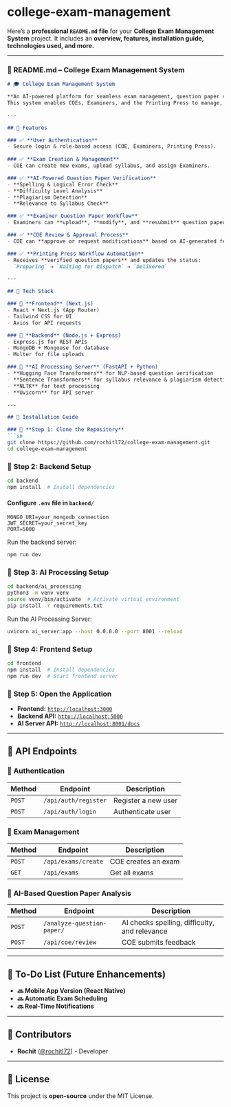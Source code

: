 # college-exam-management

Here’s a **professional `README.md` file** for your **College Exam Management System** project. It includes an **overview, features, installation guide, technologies used, and more.**  

---

### **📌 README.md – College Exam Management System**
```md
# 🎓 College Exam Management System

**An AI-powered platform for seamless exam management, question paper verification, and automated workflows.**  
This system enables COEs, Examiners, and the Printing Press to manage, verify, and process question papers efficiently using AI.

---

## 📌 Features

### ✅ **User Authentication**
- Secure login & role-based access (COE, Examiners, Printing Press).
  
### ✅ **Exam Creation & Management**
- COE can create new exams, upload syllabus, and assign Examiners.

### ✅ **AI-Powered Question Paper Verification**
- **Spelling & Logical Error Check**
- **Difficulty Level Analysis**
- **Plagiarism Detection**
- **Relevance to Syllabus Check**

### ✅ **Examiner Question Paper Workflow**
- Examiners can **upload**, **modify**, and **resubmit** question papers.

### ✅ **COE Review & Approval Process**
- COE can **approve or request modifications** based on AI-generated feedback.

### ✅ **Printing Press Workflow Automation**
- Receives **verified question papers** and updates the status:  
  `Preparing` → `Waiting for Dispatch` → `Delivered`

---

## 📌 Tech Stack

### 🔹 **Frontend** (Next.js)
- React + Next.js (App Router)
- Tailwind CSS for UI
- Axios for API requests

### 🔹 **Backend** (Node.js + Express)
- Express.js for REST APIs
- MongoDB + Mongoose for database
- Multer for file uploads

### 🔹 **AI Processing Server** (FastAPI + Python)
- **Hugging Face Transformers** for NLP-based question verification
- **Sentence Transformers** for syllabus relevance & plagiarism detection
- **NLTK** for text processing
- **Uvicorn** for API server

---

## 📌 Installation Guide

### 🚀 **Step 1: Clone the Repository**
```sh
git clone https://github.com/rochitl72/college-exam-management.git
cd college-exam-management
```

### 🚀 **Step 2: Backend Setup**
```sh
cd backend
npm install  # Install dependencies
```
#### **Configure `.env` file in `backend/`**
```env
MONGO_URI=your_mongodb_connection
JWT_SECRET=your_secret_key
PORT=5000
```
Run the backend server:
```sh
npm run dev
```

### 🚀 **Step 3: AI Processing Setup**
```sh
cd backend/ai_processing
python3 -m venv venv
source venv/bin/activate  # Activate virtual environment
pip install -r requirements.txt
```
Run the AI Processing Server:
```sh
uvicorn ai_server:app --host 0.0.0.0 --port 8001 --reload
```

### 🚀 **Step 4: Frontend Setup**
```sh
cd frontend
npm install  # Install dependencies
npm run dev  # Start frontend server
```

### 🚀 **Step 5: Open the Application**
- **Frontend:** [`http://localhost:3000`](http://localhost:3000)  
- **Backend API:** [`http://localhost:5000`](http://localhost:5000)  
- **AI Server API:** [`http://localhost:8001/docs`](http://localhost:8001/docs)

---

## 📌 API Endpoints

### 🔹 **Authentication**
| Method | Endpoint | Description |
|--------|----------|-------------|
| `POST` | `/api/auth/register` | Register a new user |
| `POST` | `/api/auth/login` | Authenticate user |

### 🔹 **Exam Management**
| Method | Endpoint | Description |
|--------|----------|-------------|
| `POST` | `/api/exams/create` | COE creates an exam |
| `GET` | `/api/exams` | Get all exams |

### 🔹 **AI-Based Question Paper Analysis**
| Method | Endpoint | Description |
|--------|----------|-------------|
| `POST` | `/analyze-question-paper/` | AI checks spelling, difficulty, and relevance |
| `POST` | `/api/coe/review` | COE submits feedback |

---

## 📌 To-Do List (Future Enhancements)
- **🔜 Mobile App Version (React Native)**
- **🔜 Automatic Exam Scheduling**
- **🔜 Real-Time Notifications**

---

## 📌 Contributors
- **Rochit** ([@rochitl72](https://github.com/rochitl72)) - Developer

---

## 📌 License
This project is **open-source** under the MIT License.
```
